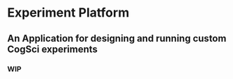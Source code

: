 # Experiment Platform #
## An Application for designing and running custom CogSci experiments ##
### WIP ###